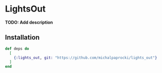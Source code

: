 # LightsOut

**TODO: Add description**

## Installation

```elixir
def deps do
  [
    {:lights_out, git: "https://github.com/michalpaprocki/lights_out"}
  ]
end
```


